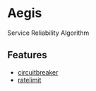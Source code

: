 # Aegis
Service Reliability Algorithm

## Features

- [circuitbreaker](circuitbreaker)
- [ratelimit](ratelimit)
